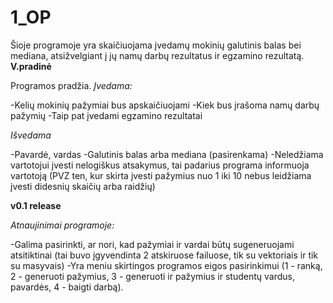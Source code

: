# 1_OP
Šioje programoje yra skaičiuojama įvedamų mokinių galutinis balas bei mediana, atsižvelgiant į jų namų darbų rezultatus ir egzamino rezultatą. 
**V.pradinė**

Programos pradžia.
_Įvedama:_

-Kelių mokinių pažymiai bus apskaičiuojami
-Kiek bus įrašoma namų darbų pažymių
-Taip pat įvedami egzamino rezultatai

_Išvedama_

-Pavardė, vardas
-Galutinis balas arba mediana (pasirenkama)
-Neledžiama vartotojui įvesti nelogiškus atsakymus, tai padarius programa informuoja vartotoją
(PVZ ten, kur skirta įvesti pažymius nuo 1 iki 10 nebus leidžiama įvesti didesnių skaičių arba raidžių)

**v0.1 release**

_Atnaujinimai programoje:_

-Galima pasirinkti, ar nori, kad pažymiai ir vardai būtų sugeneruojami atsitiktinai
(tai buvo įgyvendinta 2 atskiruose failuose, tik su vektoriais ir tik su masyvais)
-Yra meniu skirtingos programos eigos pasirinkimui (1 - ranką, 2 - generuoti pažymius, 3 - generuoti ir pažymius ir studentų vardus, pavardės, 4 - baigti darbą).
